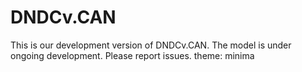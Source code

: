 # DNDCv.CAN
This is our development version of DNDCv.CAN. The model is under ongoing development. Please report issues.
theme: minima
